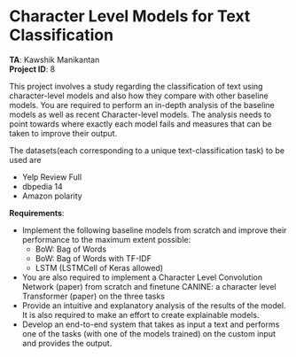 # Character Level Models for Text Classification

**TA**: Kawshik Manikantan \
**Project ID**: 8

This project involves a study regarding the classification of text using character-level models and also how they compare
with other baseline models. You are required to perform an in-depth analysis of the baseline models as well as recent
Character-level models. The analysis needs to point towards where exactly each model fails and measures that can be
taken to improve their output.

The datasets(each corresponding to a unique text-classification task) to be used are

- Yelp Review Full
- dbpedia 14
- Amazon polarity

**Requirements**:

- Implement the following baseline models from scratch and improve their performance to the maximum extent
possible:
  - BoW: Bag of Words
  - BoW: Bag of Words with TF-IDF
  - LSTM (LSTMCell of Keras allowed)
- You are also required to implement a Character Level Convolution Network (paper) from scratch and finetune
CANINE: a character level Transformer (paper) on the three tasks
- Provide an intuitive and explanatory analysis of the results of the model. It is also required to make an effort to
create explainable models.
- Develop an end-to-end system that takes as input a text and performs one of the tasks (with one of the models
trained) on the custom input and provides the output.
